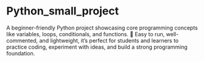 # Python_small_project
A beginner-friendly Python project showcasing core programming concepts like variables, loops, conditionals, and functions. 🚀 Easy to run, well-commented, and lightweight, it’s perfect for students and learners to practice coding, experiment with ideas, and build a strong programming foundation.
